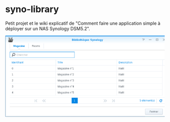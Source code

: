 # syno-library

Petit projet et le wiki explicatif de "Comment faire une application simple à déployer sur un NAS Synology DSM5.2".

![app-screen-shot](https://github.com/Rutorai/syno-library/blob/master/wiki/images/target-app.png)
